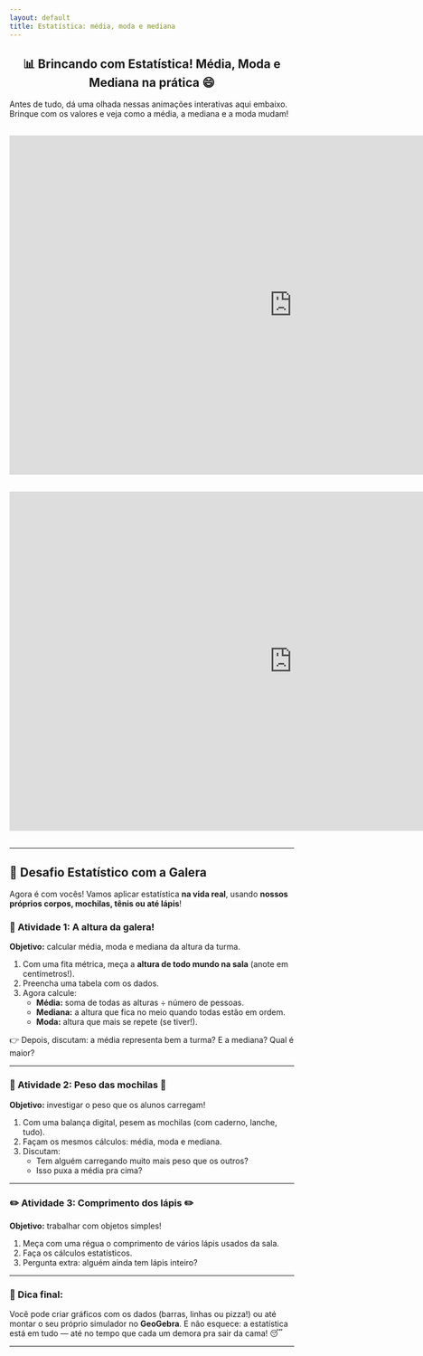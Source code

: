 ```yaml
---
layout: default
title: Estatística: média, moda e mediana
---
```


<h2 style="text-align: center;">📊 Brincando com Estatística! Média, Moda e Mediana na prática 😄</h2>

<p>Antes de tudo, dá uma olhada nessas animações interativas aqui embaixo. Brinque com os valores e veja como a média, a mediana e a moda mudam!</p>

<div style="text-align: center; margin: 30px 0;">
  <iframe scrolling="no" title="Média Aritmética Simples" src="https://www.geogebra.org/material/iframe/id/gr9Ez8Bq/width/800/height/450" width="1000" height="600" style="border:0px;"></iframe>
</div>

<div style="text-align: center; margin: 30px 0;">
  <iframe scrolling="no" title="Média, mediana e moda" src="https://www.geogebra.org/material/iframe/id/ypbmucnv/width/800/height/450" width="1000" height="600" style="border:0px;"></iframe>
</div>


---

## 🎯 Desafio Estatístico com a Galera

Agora é com vocês! Vamos aplicar estatística **na vida real**, usando **nossos próprios corpos, mochilas, tênis ou até lápis**!

### 📏 Atividade 1: A altura da galera!

**Objetivo:** calcular média, moda e mediana da altura da turma.

1. Com uma fita métrica, meça a **altura de todo mundo na sala** (anote em centímetros!).
2. Preencha uma tabela com os dados.
3. Agora calcule:
   - **Média:** soma de todas as alturas ÷ número de pessoas.
   - **Mediana:** a altura que fica no meio quando todas estão em ordem.
   - **Moda:** altura que mais se repete (se tiver!).

👉 Depois, discutam: a média representa bem a turma? E a mediana? Qual é maior?

---

### 🎒 Atividade 2: Peso das mochilas 🎒

**Objetivo:** investigar o peso que os alunos carregam!

1. Com uma balança digital, pesem as mochilas (com caderno, lanche, tudo).
2. Façam os mesmos cálculos: média, moda e mediana.
3. Discutam:
   - Tem alguém carregando muito mais peso que os outros?
   - Isso puxa a média pra cima?

---

### ✏️ Atividade 3: Comprimento dos lápis ✏️

**Objetivo:** trabalhar com objetos simples!

1. Meça com uma régua o comprimento de vários lápis usados da sala.
2. Faça os cálculos estatísticos.
3. Pergunta extra: alguém ainda tem lápis inteiro?

---

### 📢 Dica final:

Você pode criar gráficos com os dados (barras, linhas ou pizza!) ou até montar o seu próprio simulador no **GeoGebra**. E não esquece: a estatística está em tudo — até no tempo que cada um demora pra sair da cama! 😴

---
